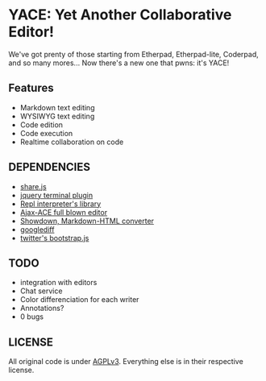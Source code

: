YACE: Yet Another Collaborative Editor!
==

We've got prenty of those starting from Etherpad, Etherpad-lite, Coderpad, and so 
many mores... Now there's a new one that pwns: it's YACE!

Features
--

 * Markdown text editing
 * WYSIWYG text editing
 * Code edition
 * Code execution
 * Realtime collaboration on code

DEPENDENCIES
--

 * [share.js][0]
 * [jquery terminal plugin][1]
 * [Repl interpreter's library][2]
 * [Ajax-ACE full blown editor][3]
 * [Showdown, Markdown-HTML converter][4]
 * [googlediff][5]
 * [twitter's bootstrap.js][6]

[0]:http://sharejs.org/
[1]:http://terminal.jcubic.pl/
[2]:http://repl.it/
[3]:http://ace.ajax.org/
[4]:https://github.com/coreyti/showdown
[5]:http://code.google.com/p/google-diff-match-patch/
[6]:http://twitter.github.io/bootstrap


TODO
--

 * integration with editors
 * Chat service
 * Color differenciation for each writer
 * Annotations?
 * 0 bugs

LICENSE
--

All original code is under [AGPLv3](http://www.gnu.org/licenses/agpl-3.0.html).
Everything else is in their respective license.

